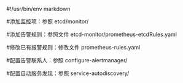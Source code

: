 #!/usr/bin/env markdown

#添加监控项：参照 etcd/monitor/

#添加告警规则：参照文件 etcd-monitor/prometheus-etcdRules.yaml

#修改已有报警规则：修改文件 prometheus-rules.yaml

#配置告警联系人：参照 configure-alertmanager/

#配置自动服务发现：参照 service-autodiscovery/
